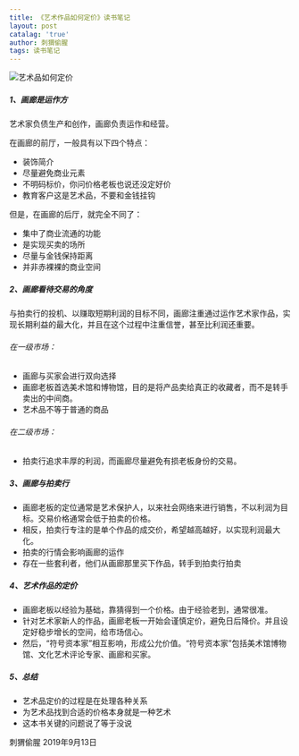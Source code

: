 ```yaml
---
title: 《艺术作品如何定价》读书笔记
layout: post
catalag: 'true'
author: 刺猬偷腥
tags: 读书笔记
---
```

![艺术品如何定价](https://upload-images.jianshu.io/upload_images/8031739-5f715ef18b961650.png?imageMogr2/auto-orient/strip%7CimageView2/2/w/1240)

##### 1、画廊是运作方

艺术家负债生产和创作，画廊负责运作和经营。

在画廊的前厅，一般具有以下四个特点：

- 装饰简介
- 尽量避免商业元素
- 不明码标价，你问价格老板也说还没定好价
- 教育客户这是艺术品，不要和金钱挂钩

但是，在画廊的后厅，就完全不同了：
- 集中了商业流通的功能
- 是实现买卖的场所
- 尽量与金钱保持距离
- 并非赤裸裸的商业空间

##### 2、画廊看待交易的角度

与拍卖行的投机、以赚取短期利润的目标不同，画廊注重通过运作艺术家作品，实现长期利益的最大化，并且在这个过程中注重信誉，甚至比利润还重要。

###### 在一级市场：

- 画廊与买家会进行双向选择
- 画廊老板首选美术馆和博物馆，目的是将产品卖给真正的收藏者，而不是转手卖出的中间商。
- 艺术品不等于普通的商品

###### 在二级市场：

- 拍卖行追求丰厚的利润，而画廊尽量避免有损老板身份的交易。

##### 3、画廊与拍卖行

- 画廊老板的定位通常是艺术保护人，以来社会网络来进行销售，不以利润为目标。交易价格通常会低于拍卖的价格。
- 相反，拍卖行专注的是单个作品的成交价，希望越高越好，以实现利润最大化。
- 拍卖的行情会影响画廊的运作
- 存在一些套利者，他们从画廊那里买下作品，转手到拍卖行拍卖

##### 4、艺术作品的定价

- 画廊老板以经验为基础，靠猜得到一个价格。由于经验老到，通常很准。
- 针对艺术家新人的作品，画廊老板一开始会谨慎定价，避免日后降价。并且设定好稳步增长的空间，给市场信心。
- 然后，“符号资本家”相互影响，形成公允价值。“符号资本家”包括美术馆博物馆、文化艺术评论专家、画廊和买家。

##### 5、总结

- 艺术品定价的过程是在处理各种关系
- 为艺术品找到合适的价格本身就是一种艺术
- 这本书关键的问题说了等于没说


刺猬偷腥
2019年9月13日